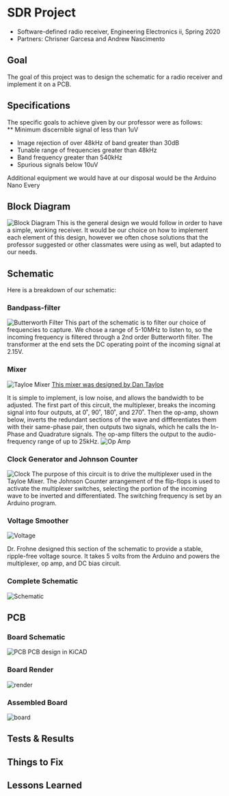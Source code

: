 # SDR Project
* Software-defined radio receiver, Engineering Electronics ii, Spring 2020
* Partners: Chrisner Garcesa and Andrew Nascimento

## Goal
The goal of this project was to design the schematic for a radio receiver and implement it on a PCB.

## Specifications
The specific goals to achieve given by our professor were as follows:  
** Minimum discernible signal of less than 1uV  
* Image rejection of over 48kHz of band greater than 30dB  
* Tunable range of frequencies greater than 48kHz  
* Band frequency greater than 540kHz  
* Spurious signals below 10uV  

Additional equipment we would have at our disposal would be the Arduino Nano Every

## Block Diagram
![Block Diagram](https://github.com/andrewtnas/receiver/blob/master/Images/Picture1.png)
This is the general design we would follow in order to have a simple, working receiver. It would be our choice on how to implement each element of this design, however we often chose solutions that the professor suggested or other classmates were using as well, but adapted to our needs.

## Schematic
Here is a breakdown of our schematic:

### Bandpass-filter
![Butterworth Filter](https://github.com/andrewtnas/receiver/blob/master/Images/filter.png)
This part of the schematic is to filter our choice of frequencies to capture. We chose a range of 5-10MHz to listen to, so the incoming frequency is filtered through a 2nd order Butterworth filter. The transformer at the end sets the DC operating point of the incoming signal at 2.15V.

### Mixer
![Tayloe Mixer](https://github.com/andrewtnas/receiver/blob/master/Images/mixer.png)
[This mixer was designed by Dan Tayloe](https://www.google.com/url?sa=t&rct=j&q=&esrc=s&source=web&cd=&cad=rja&uact=8&ved=2ahUKEwjM6-jRtvjpAhXiQzABHfqkA9wQFjAAegQIARAB&url=http%3A%2F%2Fwww.norcalqrp.org%2Ffiles%2FTayloe_mixer_x3a.pdf&usg=AOvVaw3V9iSmiFxa8wcdVf5OEluL)

It is simple to implement, is low noise, and allows the bandwidth to be adjusted. The first part of this circuit, the multiplexer, breaks the incoming signal into four outputs, at 0˚, 90˚, 180˚, and 270˚. Then the op-amp, shown below, inverts the redundant sections of the wave and diffferentiates them with their same-phase pair, then outputs two signals, which he calls the In-Phase and Quadrature signals. The op-amp filters the output to the audio-frequency range of up to 25kHz.
![Op Amp](https://github.com/andrewtnas/receiver/blob/master/Images/op%20amp.png)

### Clock Generator and Johnson Counter
![Clock](https://github.com/andrewtnas/receiver/blob/master/Images/clock.png)
The purpose of this circuit is to drive the multiplexer used in the Tayloe Mixer. The Johnson Counter arrangement of the flip-flops is used to activate the multiplexer switches, selecting the portion of the incoming wave to be inverted and differentiated. The switching frequency is set by an Arduino program.

### Voltage Smoother
![Voltage](https://github.com/andrewtnas/receiver/blob/master/Images/voltage%20copy.png)

Dr. Frohne designed this section of the schematic to provide a stable, ripple-free voltage source. It takes 5 volts from the Arduino and powers the multiplexer, op amp, and DC bias circuit.

### Complete Schematic
![Schematic](https://github.com/andrewtnas/receiver/blob/master/Images/complete.png)

## PCB
### Board Schematic
![PCB](https://github.com/andrewtnas/receiver/blob/master/Images/pcb.png)
PCB design in KiCAD

### Board Render
![render](https://github.com/andrewtnas/receiver/blob/master/Images/render.png)

### Assembled Board
![board](https://github.com/andrewtnas/receiver/blob/master/Images/board.png)

## Tests & Results

## Things to Fix

## Lessons Learned








